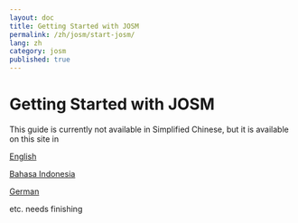 ```yaml
---
layout: doc
title: Getting Started with JOSM
permalink: /zh/josm/start-josm/
lang: zh
category: josm
published: true
---
```


Getting Started with JOSM
=========================

This guide is currently not available in Simplified Chinese, but it is available on this site in  

[English](/en/josm/start-josm/)  

[Bahasa Indonesia](/bi/josm/start-josm/)  

[German](/de/josm/start-josm/)

etc.  needs finishing
